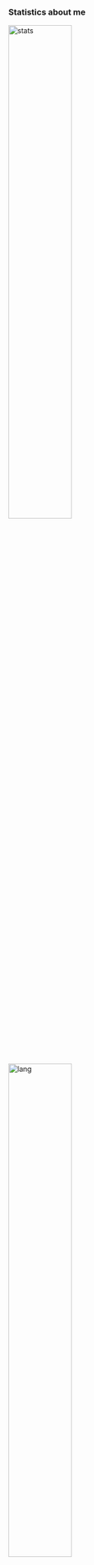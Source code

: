 ### Statistics about me

<p>
  <img width="50%" alt="stats" align="center" src="https://github-readme-stats.vercel.app/api?username=nunopenim&count_private=true&show_icons=true&hide_border=true&count_private=true">
  <br>
  <br>
  <br>
  <br>
  <br>
  <br>
  <br>
  <img width="50%" alt="lang" align="center" src="https://github-readme-stats.vercel.app/api/top-langs/?username=nunopenim&count_private=true&layout=compact&hide_border=true&langs_count=10" />
</p>

<!--
**nunopenim/nunopenim** is a ✨ _special_ ✨ repository because its `README.md` (this file) appears on your GitHub profile.

Here are some ideas to get you started:

- 🔭 I’m currently working on ...
- 🌱 I’m currently learning ...
- 👯 I’m looking to collaborate on ...
- 🤔 I’m looking for help with ...
- 💬 Ask me about ...
- 📫 How to reach me: ...
- 😄 Pronouns: ...
- ⚡ Fun fact: ...
-->
